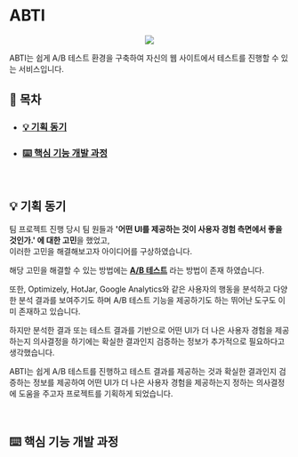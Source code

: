 # ABTI
<p align="center">
  <img src="https://github.com/user-attachments/assets/ebff20b0-53e2-4cc3-bbdc-00e1e99d40d7">
  
</p>

  ABTI는 쉽게 A/B 테스트 환경을 구축하여 자신의 웹 사이트에서 테스트를 진행할 수 있는 서비스입니다.
<br>

## 📌 목차

- ### [💡 기획 동기](#%F0%9F%92%A1-%EA%B8%B0%ED%9A%8D-%EB%8F%99%EA%B8%B0)

- ### [⌨️ 핵심 기능 개발 과정](#%E2%8C%A8%EF%B8%8F-%ED%95%B5%EC%8B%AC-%EA%B8%B0%EB%8A%A5-%EA%B0%9C%EB%B0%9C-%EA%B3%BC%EC%A0%95)

<br>

## 💡 기획 동기

팀 프로젝트 진행 당시 팀 원들과 **'어떤 UI를 제공하는 것이 사용자 경험 측면에서 좋을 것인가.' 에 대한 고민**을 했었고,  
이러한 고민을 해결해보고자 아이디어를 구상하였습니다.

해당 고민을 해결할 수 있는 방법에는 **[A/B 테스트](https://ko.wikipedia.org/wiki/A/B_%ED%85%8C%EC%8A%A4%ED%8A%B8)** 라는 방법이 존재 하였습니다.

또한, Optimizely, HotJar, Google Analytics와 같은 사용자의 행동을 분석하고 다양한 분석 결과를 보여주기도 하며 A/B 테스트 기능을 제공하기도 하는 뛰어난 도구도 이미 존재하고 있습니다.

하지만 분석한 결과 또는 테스트 결과를 기반으로 어떤 UI가 더 나은 사용자 경험을 제공하는지 의사결정을 하기에는 확실한 결과인지 검증하는 정보가 추가적으로 필요하다고 생각했습니다.

ABTI는 쉽게 A/B 테스트를 진행하고 테스트 결과를 제공하는 것과 확실한 결과인지 검증하는 정보를 제공하여 어떤 UI가 더 나은 사용자 경험을 제공하는지 정하는 의사결정에 도움을 주고자 프로젝트를 기획하게 되었습니다.

<br>

## ⌨️ 핵심 기능 개발 과정

<br>
